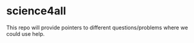 # science4all
This repo will provide pointers to different questions/problems where we could use help.
